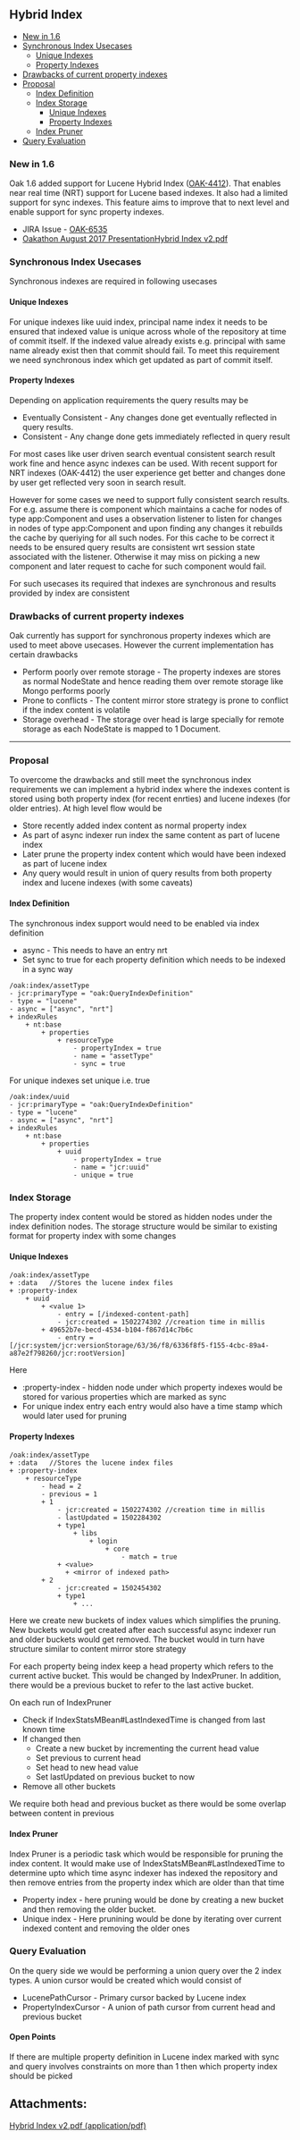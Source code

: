 <!--
   Licensed to the Apache Software Foundation (ASF) under one or more
   contributor license agreements.  See the NOTICE file distributed with
   this work for additional information regarding copyright ownership.
   The ASF licenses this file to You under the Apache License, Version 2.0
   (the "License"); you may not use this file except in compliance with
   the License.  You may obtain a copy of the License at

       http://www.apache.org/licenses/LICENSE-2.0

   Unless required by applicable law or agreed to in writing, software
   distributed under the License is distributed on an "AS IS" BASIS,
   WITHOUT WARRANTIES OR CONDITIONS OF ANY KIND, either express or implied.
   See the License for the specific language governing permissions and
   limitations under the License.
  -->

## Hybrid Index

* [New in 1.6](#new-1.6)
* [Synchronous Index Usecases](#synchronous-index-usecases)
  * [Unique Indexes](#unique-indexes)
  * [Property Indexes](#property-indexes)
* [Drawbacks of current property indexes](#drawbacks-of-current-property-indexes)
* [Proposal](#proposal)
  * [Index Definition](#index-definition)
  * [Index Storage](#index-storage)
    * [Unique Indexes](#unique-indexes-definition)
    * [Property Indexes](#property-indexes-definition)
  * [Index Pruner](#index-pruner)
* [Query Evaluation](#query-evaluation)


### <a name="new-1.6"></a>New in 1.6

Oak 1.6 added support for Lucene Hybrid Index ([OAK-4412](#OAK-4412)). That enables near real time (NRT) support for Lucene based indexes. It also had a limited support for sync indexes. This feature aims to improve that to next level and enable support for sync property indexes.

* JIRA Issue - [OAK-6535](#OAK-6535)
* [Oakathon August 2017 PresentationHybrid Index v2.pdf](#hybrid-index-v2.pdf)

### <a name="synchronous-index-usecases"></a>Synchronous Index Usecases

Synchronous indexes are required in following usecases

#### <a name="unique-indexes"></a>Unique Indexes
For unique indexes like uuid index, principal name index it needs to be ensured that indexed value is unique across whole of the repository at time of commit itself. If the indexed value already exists e.g. principal with same name already exist then that commit should fail. To meet this requirement we need synchronous index which get updated as part of commit itself.

#### <a name="property-indexes"></a>Property Indexes
Depending on application requirements the query results may be

* Eventually Consistent - Any changes done get eventually reflected in query results.
* Consistent - Any change done gets immediately reflected in query result

For most cases like user driven search eventual consistent search result work fine and hence async indexes can be used. With recent support for NRT indexes (OAK-4412) the user experience get better and changes done by user get reflected very soon in search result.

However for some cases we need to support fully consistent search results. For e.g. assume there is component which maintains a cache for nodes of type app:Component and uses a observation listener to listen for changes in nodes of type app:Component and upon finding any changes it rebuilds the cache by queriying for all such nodes. For this cache to be correct it needs to be ensured query results are consistent wrt session state associated with the listener. Otherwise it may miss on picking a new component and later request to cache for such component would fail.

For such usecases its required that indexes are synchronous and results provided by index are consistent

### <a name="drawbacks-of-current-property-indexes"></a>Drawbacks of current property indexes
Oak currently has support for synchronous property indexes which are used to meet above usecases. However the current implementation has certain drawbacks

* Perform poorly over remote storage - The property indexes are stores as normal NodeState and hence reading them over remote storage like Mongo performs poorly
* Prone to conflicts - The content mirror store strategy is prone to conflict if the index content is volatile
* Storage overhead - The storage over head is large specially for remote storage as each NodeState is mapped to 1 Document.
 ---
### <a name="proposal"></a>Proposal
To overcome the drawbacks and still meet the synchronous index requirements we can implement a hybrid index where the indexes content is stored using both property index (for recent enrties) and lucene indexes (for older entries). At high level flow would be

* Store recently added index content as normal property index
* As part of async indexer run index the same content as part of lucene index
* Later prune the property index content which would have been indexed as part of lucene index
* Any query would result in union of query results from both property index and lucene indexes (with some caveats)

#### <a name="index-definition"></a>Index Definition
The synchronous index support would need to be enabled via index definition

* async - This needs to have an entry nrt
* Set sync to true for each property definition which needs to be indexed in a sync way
```
/oak:index/assetType
- jcr:primaryType = "oak:QueryIndexDefinition"
- type = "lucene"
- async = ["async", "nrt"]
+ indexRules
    + nt:base
        + properties
            + resourceType
                - propertyIndex = true
                - name = "assetType"
                - sync = true
```

For unique indexes set unique i.e. true
```
/oak:index/uuid
- jcr:primaryType = "oak:QueryIndexDefinition"
- type = "lucene"
- async = ["async", "nrt"]
+ indexRules
    + nt:base
        + properties
            + uuid
                - propertyIndex = true
                - name = "jcr:uuid"
                - unique = true
```

### <a name="index-storage"></a>Index Storage
The property index content would be stored as hidden nodes under the index definition nodes. The storage structure would be similar to existing format for property index with some changes

#### <a name="unique-indexes-definition"></a>Unique Indexes
```
/oak:index/assetType
+ :data   //Stores the lucene index files
+ :property-index
    + uuid
        + <value 1>
            - entry = [/indexed-content-path]
            - jcr:created = 1502274302 //creation time in millis
        + 49652b7e-becd-4534-b104-f867d14c7b6c
            - entry = [/jcr:system/jcr:versionStorage/63/36/f8/6336f8f5-f155-4cbc-89a4-a87e2f798260/jcr:rootVersion]
```

Here

* :property-index - hidden node under which property indexes would be stored for various properties which are marked as sync
* For unique index entry each entry would also have a time stamp which would later used for pruning

#### <a name="property-indexes-definition"></a>Property Indexes
```
/oak:index/assetType
+ :data   //Stores the lucene index files
+ :property-index
    + resourceType
        - head = 2
        - previous = 1
        + 1
            - jcr:created = 1502274302 //creation time in millis
            - lastUpdated = 1502284302
            + type1
                + libs
                    + login
                        + core
                            - match = true
            + <value>
              + <mirror of indexed path>
        + 2
            - jcr:created = 1502454302
            + type1
                + ...
```

Here we create new buckets of index values which simplifies the pruning. New buckets would get created after each successful async indexer run and older buckets would get removed. The bucket would in turn have structure similar to content mirror store strategy

For each property being index keep a head property which refers to the current active bucket. This would be changed by IndexPruner. In addition, there would be a previous bucket to refer to the last active bucket.

On each run of IndexPruner

* Check if IndexStatsMBean#LastIndexedTime is changed from last known time
* If changed then
  * Create a new bucket by incrementing the current head value
  * Set previous to current head
  * Set head to new head value
  * Set lastUpdated on previous bucket to now
* Remove all other buckets

We require both head and previous bucket as there would be some overlap between content in previous

#### <a name="index-pruner"></a>Index Pruner
Index Pruner is a periodic task which would be responsible for pruning the index content. It would make use of IndexStatsMBean#LastIndexedTime to determine upto which time async indexer has indexed the repository and then remove entries from the property index which are older than that time

* Property index - here pruning would be done by creating a new bucket and then removing the older bucket.
* Unique index - Here prunining would be done by iterating over current indexed content and removing the older ones

### <a name="query-evaluation"></a>Query Evaluation
On the query side we would be performing a union query over the 2 index types. A union cursor would be created which would consist of

* LucenePathCursor - Primary cursor backed by Lucene index
* PropertyIndexCursor - A union of path cursor from current head and previous bucket
#### Open Points
If there are multiple property definition in Lucene index marked with sync and query involves constraints on more than 1 then which property index should be picked

## Attachments:
[Hybrid Index v2.pdf (application/pdf)](#hybrid-index-v2.pdf)

[OAK-4412]: https://issues.apache.org/jira/browse/OAK-4412
[hybrid-index-v2.pdf]:https://jackrabbit.apache.org/archive/wiki/JCR/attachments/115513516/115513517.pdf
